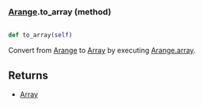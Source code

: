 ### [Arange](Arange.md).to_array (method)


```py

def to_array(self)

```



Convert from [Arange](Arange.md) to [Array](Array.md) by executing [Arange.array](Arange.array.md).

Returns
--------
* [Array](Array.md)

